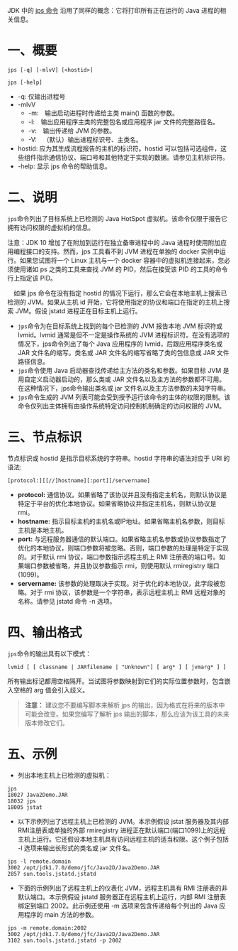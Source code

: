 JDK 中的 [jps 命令](https://docs.oracle.com/en/java/javase/11/tools/jps.html#GUID-6EB65B96-F9DD-4356-B825-6146E9EEC81E) 沿用了同样的概念：它将打印所有正在运行的 Java 进程的相关信息。

# 一、概要

```
jps [-q] [-mlvV] [<hostid>]
```

```
jps [-help]
```
- -q: 仅输出进程号
- -mlvV
  - -m: 输出启动进程时传递给主类 main() 函数的参数。
  - -l: 输出应用程序主类的完整包名或应用程序 jar 文件的完整路径名。
  - -v: 输出传递给 JVM 的参数。
  - -V: （默认）输出进程标识号、主类名。
- hostid: 应为其生成流程报告的主机的标识符。hostid 可以包括可选组件，这些组件指示通信协议、端口号和其他特定于实现的数据。请参见主机标识符。
- -help: 显示 jps 命令的帮助信息。

# 二、说明

`jps`命令列出了目标系统上已检测的 Java HotSpot 虚拟机。该命令仅限于报告它拥有访问权限的虚拟机的信息。

注意：JDK 10 增加了在附加到运行在独立备审进程中的 Java 进程时使用附加应用编程接口的支持。然而，jps 工具看不到 JVM 进程在单独的 docker 实例中运行。如果您试图将一个 Linux 主机与一个 docker 容器中的虚拟机连接起来，您必须使用诸如 ps 之类的工具来查找 JVM 的 PID，然后在接受该 PID 的工具的命令行上指定该 PID。

 如果 jps 命令在没有指定 hostid 的情况下运行，那么它会在本地主机上搜索已检测的 JVM。如果从主机 id 开始，它将使用指定的协议和端口在指定的主机上搜索 JVM。假设 jstatd 进程正在目标主机上运行。
- `jps`命令为在目标系统上找到的每个已检测的 JVM 报告本地 JVM 标识符或 lvmid。lvmid 通常是但不一定是操作系统的 JVM 进程标识符。在没有选项的情况下，jps命令列出了每个 Java 应用程序的 lvmid，后跟应用程序类名或 JAR 文件名的缩写。类名或 JAR 文件名的缩写省略了类的包信息或 JAR 文件路径信息。
- `jps`命令使用 Java 启动器查找传递给主方法的类名和参数。如果目标 JVM 是用自定义启动器启动的，那么类或 JAR 文件名以及主方法的参数都不可用。在这种情况下，jps命令输出类名或 jar 文件名以及主方法参数的未知字符串。
- `jps`命令生成的 JVM 列表可能会受到授予运行该命令的主体的权限的限制。该命令仅列出主体拥有由操作系统特定访问控制机制确定的访问权限的 JVM。

# 三、节点标识

节点标识或 hostid 是指示目标系统的字符串。hostid 字符串的语法对应于 URI 的语法:
```
[protocol:][[//]hostname][:port][/servername]
```
- **protocol:** 通信协议。如果省略了该协议并且没有指定主机名，则默认协议是特定于平台的优化本地协议。如果省略协议并指定主机名，则默认协议是 rmi。
- **hostname:** 指示目标主机的主机名或IP地址。如果省略主机名参数，则目标主机是本地主机。
- **port:** 与远程服务器通信的默认端口。如果省略主机名参数或协议参数指定了优化的本地协议，则端口参数将被忽略。否则，端口参数的处理是特定于实现的。对于默认 rmi 协议，端口参数指示远程主机上 RMI 注册表的端口号。如果端口参数被省略，并且协议参数指示 rmi，则使用默认 rmiregistry 端口(1099)。
- **servername:** 该参数的处理取决于实现。对于优化的本地协议，此字段被忽略。对于 rmi 协议，该参数是一个字符串，表示远程主机上 RMI 远程对象的名称。请参见 jstatd 命令 -n 选项。

# 四、输出格式

`jps`命令的输出具有以下模式：
```
lvmid [ [ classname | JARfilename | "Unknown"] [ arg* ] [ jvmarg* ] ]
```

所有输出标记都用空格隔开。当试图将参数映射到它们的实际位置参数时，包含嵌入空格的 arg 值会引入歧义。

> **注意：** 建议您不要编写脚本来解析 jps 的输出，因为格式在将来的版本中可能会改变。如果您编写了解析 jps 输出的脚本，那么应该为该工具的未来版本修改它们。

# 五、示例

- 列出本地主机上已检测的虚拟机：
```
jps
18027 Java2Demo.JAR
18032 jps
18005 jstat
```

- 以下示例列出了远程主机上已检测的 JVM。本示例假设 jstat 服务器及其内部RMI注册表或单独的外部 rmiregistry 进程正在默认端口(端口1099)上的远程主机上运行。它还假设本地主机具有访问远程主机的适当权限。这个例子包括 -l 选项来输出长形式的类名或 jar 文件名。
```
jps -l remote.domain
3002 /opt/jdk1.7.0/demo/jfc/Java2D/Java2Demo.JAR
2857 sun.tools.jstatd.jstatd
```

- 下面的示例列出了远程主机上的仪表化 JVM，远程主机具有 RMI 注册表的非默认端口。本示例假设 jstatd 服务器正在远程主机上运行，内部 RMI 注册表绑定到端口 2002。此示例还使用 -m 选项来包含传递给每个列出的 Java 应用程序的 main 方法的参数。
```
jps -m remote.domain:2002
3002 /opt/jdk1.7.0/demo/jfc/Java2D/Java2Demo.JAR
3102 sun.tools.jstatd.jstatd -p 2002
```
